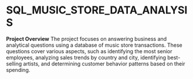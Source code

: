 # SQL_MUSIC_STORE_DATA_ANALYSIS

**Project Overview**
The project focuses on answering business and analytical questions using a database of music store transactions. These questions cover various aspects, such as identifying the most senior employees, analyzing sales trends by country and city, identifying best-selling artists, and determining customer behavior patterns based on their spending.
